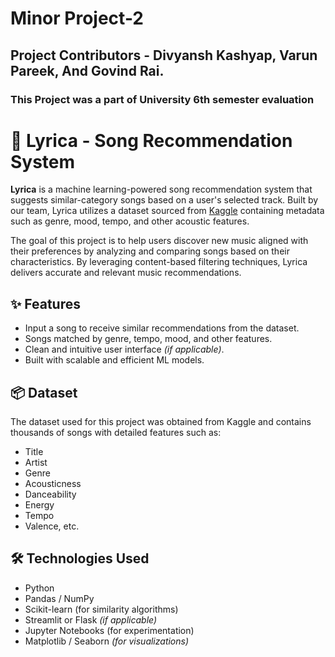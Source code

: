 # Minor Project-2
## Project Contributors - Divyansh Kashyap, Varun Pareek, And Govind Rai.
### This Project was a part of University 6th semester evaluation
# 🎵 Lyrica - Song Recommendation System

**Lyrica** is a machine learning-powered song recommendation system that suggests similar-category songs based on a user's selected track. Built by our team, Lyrica utilizes a dataset sourced from [Kaggle](https://www.kaggle.com/) containing metadata such as genre, mood, tempo, and other acoustic features.

The goal of this project is to help users discover new music aligned with their preferences by analyzing and comparing songs based on their characteristics. By leveraging content-based filtering techniques, Lyrica delivers accurate and relevant music recommendations.

## ✨ Features

- Input a song to receive similar recommendations from the dataset.
- Songs matched by genre, tempo, mood, and other features.
- Clean and intuitive user interface *(if applicable)*.
- Built with scalable and efficient ML models.

## 📦 Dataset

The dataset used for this project was obtained from Kaggle and contains thousands of songs with detailed features such as:

- Title  
- Artist  
- Genre  
- Acousticness  
- Danceability  
- Energy  
- Tempo  
- Valence, etc.

## 🛠️ Technologies Used

- Python  
- Pandas / NumPy  
- Scikit-learn (for similarity algorithms)  
- Streamlit or Flask *(if applicable)*  
- Jupyter Notebooks (for experimentation)  
- Matplotlib / Seaborn *(for visualizations)*  
